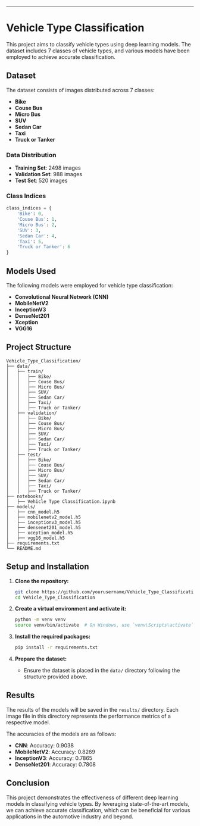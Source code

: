 ---

# Vehicle Type Classification

This project aims to classify vehicle types using deep learning models. The dataset includes 7 classes of vehicle types, and various models have been employed to achieve accurate classification.

## Dataset

The dataset consists of images distributed across 7 classes:
- **Bike**
- **Couse Bus**
- **Micro Bus**
- **SUV**
- **Sedan Car**
- **Taxi**
- **Truck or Tanker**

### Data Distribution

- **Training Set**: 2498 images
- **Validation Set**: 988 images
- **Test Set**: 520 images

### Class Indices

```python
class_indices = {
    'Bike': 0,
    'Couse Bus': 1,
    'Micro Bus': 2,
    'SUV': 3,
    'Sedan Car': 4,
    'Taxi': 5,
    'Truck or Tanker': 6
}
```

## Models Used

The following models were employed for vehicle type classification:
- **Convolutional Neural Network (CNN)**
- **MobileNetV2**
- **InceptionV3**
- **DenseNet201**
- **Xception**
- **VGG16**

## Project Structure

```
Vehicle_Type_Classification/
├── data/
│   ├── train/
│   │   ├── Bike/
│   │   ├── Couse Bus/
│   │   ├── Micro Bus/
│   │   ├── SUV/
│   │   ├── Sedan Car/
│   │   ├── Taxi/
│   │   ├── Truck or Tanker/
│   ├── validation/
│   │   ├── Bike/
│   │   ├── Couse Bus/
│   │   ├── Micro Bus/
│   │   ├── SUV/
│   │   ├── Sedan Car/
│   │   ├── Taxi/
│   │   ├── Truck or Tanker/
│   ├── test/
│   │   ├── Bike/
│   │   ├── Couse Bus/
│   │   ├── Micro Bus/
│   │   ├── SUV/
│   │   ├── Sedan Car/
│   │   ├── Taxi/
│   │   ├── Truck or Tanker/
├── notebooks/
│   ├── Vehicle Type Classification.ipynb
├── models/
│   ├── cnn_model.h5
│   ├── mobilenetv2_model.h5
│   ├── inceptionv3_model.h5
│   ├── densenet201_model.h5
│   ├── xception_model.h5
│   ├── vgg16_model.h5
├── requirements.txt
└── README.md
```

## Setup and Installation

1. **Clone the repository:**
   ```bash
   git clone https://github.com/yourusername/Vehicle_Type_Classification.git
   cd Vehicle_Type_Classification
   ```

2. **Create a virtual environment and activate it:**
   ```bash
   python -m venv venv
   source venv/bin/activate  # On Windows, use `venv\Scripts\activate`
   ```

3. **Install the required packages:**
   ```bash
   pip install -r requirements.txt
   ```

4. **Prepare the dataset:**
   - Ensure the dataset is placed in the `data/` directory following the structure provided above.

## Results

The results of the models will be saved in the `results/` directory. Each image file in this directory represents the performance metrics of a respective model.

The accuracies of the models are as follows:
- **CNN**: Accuracy: 0.9038
- **MobileNetV2**: Accuracy: 0.8269
- **InceptionV3**: Accuracy: 0.7865
- **DenseNet201**: Accuracy: 0.7808

## Conclusion

This project demonstrates the effectiveness of different deep learning models in classifying vehicle types. By leveraging state-of-the-art models, we can achieve accurate classification, which can be beneficial for various applications in the automotive industry and beyond.
